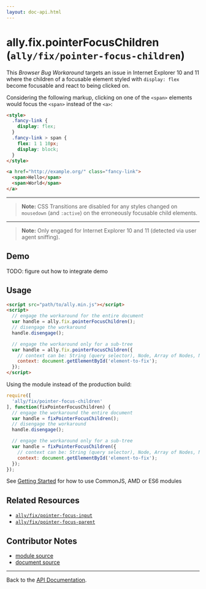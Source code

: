 ```yaml
---
layout: doc-api.html
---
```


# ally.fix.pointerFocusChildren (`ally/fix/pointer-focus-children`)

This *Browser Bug Workaround* targets an issue in Internet Explorer 10 and 11 where the children of a focusable element styled with `display: flex` become focusable and react to being clicked on.

Considering the following markup, clicking on one of the `<span>` elements would focus the `<span>` instead of the `<a>`:

```html
<style>
  .fancy-link {
    display: flex;
  }
  .fancy-link > span {
    flex: 1 1 10px;
    display: block;
  }
</style>

<a href="http://example.org/" class="fancy-link">
  <span>Hello</span>
  <span>World</span>
</a>
```

---

> **Note:** CSS Transitions are disabled for any styles changed on `mousedown` (and `:active`) on the erroneously focusable child elements.
---
> **Note:** Only engaged for Internet Explorer 10 and 11 (detected via user agent sniffing).


## Demo

TODO: figure out how to integrate demo


## Usage

```html
<script src="path/to/ally.min.js"></script>
<script>
  // engage the workaround for the entire document
  var handle = ally.fix.pointerFocusChildren();
  // disengage the workaround
  handle.disengage();

  // engage the workaround only for a sub-tree
  var handle = ally.fix.pointerFocusChildren({
    // context can be: String (query selector), Node, Array of Nodes, NodeList, HTMLCollection
    context: document.getElementById('element-to-fix');
  });
</script>
```

Using the module instead of the production build:

```js
require([
  'ally/fix/pointer-focus-children'
], function(fixPointerFocusChildren) {
  // engage the workaround the entire document
  var handle = fixPointerFocusChildren();
  // disengage the workaround
  handle.disengage();

  // engage the workaround only for a sub-tree
  var handle = fixPointerFocusChildren({
    // context can be: String (query selector), Node, Array of Nodes, NodeList, HTMLCollection
    context: document.getElementById('element-to-fix');
  });
});
```

See [Getting Started](../../getting-started.md) for how to use CommonJS, AMD or ES6 modules


## Related Resources

* [`ally/fix/pointer-focus-input`](pointer-focus-input.md)
* [`ally/fix/pointer-focus-parent`](pointer-focus-parent.md)


## Contributor Notes

* [module source](https://github.com/medialize/ally.js/blob/build-modules/src/fix/pointer-focus-children.js)
* [document source](https://github.com/medialize/ally.js/blob/build-modules/docs/api/fix/pointer-focus-children.md)

---

Back to the [API Documentation](../README.md).

